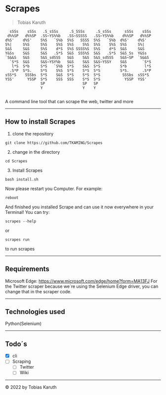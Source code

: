 # Scrapes
> Tobias Karuth
```
  sSSs    sSSs   .S_sSSs     .S_SSSs     .S_sSSs      sSSs    sSSs  
 d%%SP   d%%SP  .SS~YS%%b   .SS~SSSSS   .SS~YS%%b    d%%SP   d%%SP  
d%S'    d%S'    S%S   `S%b  S%S   SSSS  S%S   `S%b  d%S'    d%S'    
S%|     S%S     S%S    S%S  S%S    S%S  S%S    S%S  S%S     S%|     
S&S     S&S     S%S    d*S  S%S SSSS%S  S%S    d*S  S&S     S&S     
Y&Ss    S&S     S&S   .S*S  S&S  SSS%S  S&S   .S*S  S&S_Ss  Y&Ss    
`S&&S   S&S     S&S_sdSSS   S&S    S&S  S&S_sdSSS   S&S~SP  `S&&S   
  `S*S  S&S     S&S~YSY%b   S&S    S&S  S&S~YSSY    S&S       `S*S  
   l*S  S*b     S*S   `S%b  S*S    S&S  S*S         S*b        l*S  
  .S*P  S*S.    S*S    S%S  S*S    S*S  S*S         S*S.      .S*P  
sSS*S    SSSbs  S*S    S&S  S*S    S*S  S*S          SSSbs  sSS*S   
YSS'      YSSP  S*S    SSS  SSS    S*S  S*S           YSSP  YSS'    
                SP                 SP   SP                          
                Y                  Y    Y                           
                                                                    
```
A command line tool that can scrape the web, twitter and more

---

## How to install Scrapes

1. clone the repository
```
git clone https://github.com/TKAMING/Scrapes
```

2. change in the directory
```
cd Scrapes
```

3. Install Scrapes
```
bash install.sh
```

Now please restart you Computer. For example:
```
reboot
```

And finished you installed Scrape and can use it now everywhere in your Terminal! You can try:
```
scrapes --help
```
or
```
scrapes run
```
to run scrapes

---

## Requirements
Microsoft Edge: https://www.microsoft.com/edge/home?form=MA13FJ
For the Twitter scraper because we´re using the Selenium Edge driver, you can change that in the scraper code.


---

## Technologies used
Python(Selenium)

---

## Todo´s

- [X] cli
- [ ] Scraping
  - [ ] Twitter
  - [ ] Wiki

---
  
  <!-- copyright -->
© 2022 by Tobias Karuth
